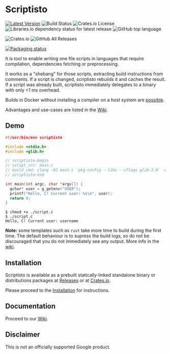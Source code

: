 # Scriptisto

[![Latest Version](https://img.shields.io/crates/v/scriptisto.svg)](https://crates.io/crates/scriptisto)
![Build Status](https://github.com/igor-petruk/scriptisto/actions/workflows/on-push.yml/badge.svg)
![Crates.io License](https://img.shields.io/crates/l/scriptisto)
![Libraries.io dependency status for latest release](https://img.shields.io/librariesio/release/cargo/scriptisto)
![GitHub top language](https://img.shields.io/github/languages/top/igor-petruk/scriptisto)

![Crates.io](https://img.shields.io/crates/d/scriptisto?label=Cargo.io%20downloads)
![GitHub All Releases](https://img.shields.io/github/downloads/igor-petruk/scriptisto/total?logo=Github&label=Github%20Release%20downloads)

[![Packaging status](https://repology.org/badge/vertical-allrepos/scriptisto.svg)](https://repology.org/project/scriptisto/versions)

It is tool to enable writing one file scripts in languages that require compilation, dependencies fetching or preprocessing.

It works as a "shebang" for those scripts, extracting build instructions from comments. If a script is changed, scriptisto rebuilds it and caches the result. If a script was already built, scriptisto immediately delegates to a binary with only <1 ms overhead.

Builds in Docker without installing a compiler on a host system are [possible](https://github.com/igor-petruk/scriptisto/wiki/Writing-scripts#builds-in-docker). 

Advantages and use-cases are listed in the [Wiki](https://github.com/igor-petruk/scriptisto/wiki#advantages).

## Demo

```c
#!/usr/bin/env scriptisto

#include <stdio.h>
#include <glib.h>

// scriptisto-begin
// script_src: main.c
// build_cmd: clang -O2 main.c `pkg-config --libs --cflags glib-2.0` -o ./script
// scriptisto-end

int main(int argc, char *argv[]) {
  gchar* user = g_getenv("USER");
  printf("Hello, C! Current user: %s\n", user);
  return 0;
}
```

```shell
$ chmod +x ./script.c
$ ./script.c
Hello, C! Current user: username
```

**Note:** some templates such as `rust` take more time to build during the first time. The default behaviour is to supress the build logs, so do not be discouraged that you do not immediately see any output. More info in the [wiki](https://github.com/igor-petruk/scriptisto/wiki/Running-scripts#build-logs).

## Installation

Scriptisto is available as a prebuilt statically-linked standalone binary or distributions packages at [Releases](https://github.com/igor-petruk/scriptisto/releases) or at [Crates.io](https://crates.io/crates/scriptisto). 

Please proceed to the [Installation](https://github.com/igor-petruk/scriptisto/wiki/Installation) for instructions.

## Documentation

Proceed to our [Wiki](https://github.com/igor-petruk/scriptisto/wiki).

## Disclaimer

This is not an officially supported Google product.

